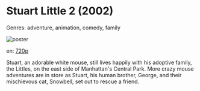 # Stuart Little 2 (2002)

Genres: adventure, animation, comedy, family

![poster](http://image.tmdb.org/t/p/w500/cIZb3d1kRcmywmoYFQKhMBqvoZt.jpg)

en:
  [720p](magnet:?xt=urn:btih:A4E2EBDDF52630E29D68DC5F44D6F8578E2EA350&tr=udp://glotorrents.pw:6969/announce&tr=udp://tracker.opentrackr.org:1337/announce&tr=udp://torrent.gresille.org:80/announce&tr=udp://tracker.openbittorrent.com:80&tr=udp://tracker.coppersurfer.tk:6969&tr=udp://tracker.leechers-paradise.org:6969&tr=udp://p4p.arenabg.ch:1337&tr=udp://tracker.internetwarriors.net:1337)
  


Stuart, an adorable white mouse, still lives happily with his adoptive family, the Littles, on the east side of Manhattan's Central Park. More crazy mouse adventures are in store as Stuart, his human brother, George, and their mischievous cat, Snowbell, set out to rescue a friend.